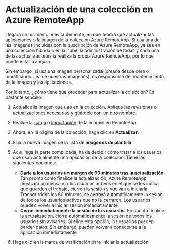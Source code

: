 <properties
   pageTitle="Actualización de la colección Azure RemoteApp"
   description="Más información sobre la colección Azure RemoteApp"
   services="remoteapp"
   documentationCenter=""
   authors="lizap"
   manager="mbaldwin"
   editor=""/>

<tags
   ms.service="remoteapp"
   ms.devlang="NA"
   ms.topic="article"
   ms.tgt_pltfrm="NA"
   ms.workload="compute"
   ms.date="06/09/2015"
   ms.author="elizapo"/>

# Actualización de una colección en Azure RemoteApp

Llegará un momento, inevitablemente, en que tendrá que actualizar las aplicaciones o la imagen de la colección Azure RemoteApp. Si usa una de las imágenes incluidas con la suscripción de Azure RemoteApp, ya sea en una colección híbrida o en la nube, la administración de todas y cada una de las actualizaciones la realiza la propia Azure RemoteApp, por lo que puede estar tranquilo.

Sin embargo, si usa una imagen personalizada (creada desde cero o modificando una de nuestras imágenes), es responsable del mantenimiento de la imagen y las aplicaciones.

Por lo tanto, ¿cómo tiene que proceder para actualizar la colección? Es bastante sencillo:

1. Actualice la imagen que usó en la colección. Aplique las revisiones o actualizaciones necesarias y guárdela con un otro nombre.
2. Realice la [carga](remoteapp-uploadimage.md) o [importación](remoteapp-image-on-azurevm) de la imagen en RemoteApp.
3. Ahora, en la página de la colección, haga clic en **Actualizar**.
4. Elija la nueva imagen de la lista de **imágenes de plantilla**.
4. Aquí llega la parte complicada, ha de decidir cómo tratar a los usuarios que usan actualmente una aplicación de la colección. Tiene las siguientes opciones:
	- **Darle a los usuarios un margen de 60 minutos tras la actualización**. Tan pronto como finalice la actualización, Azure RemoteApp mostrará un mensaje a los usuarios activos en el que se les indica que guarden el trabajo, cierren la sesión y vuelvan a iniciarla. Transcurridos los 60 minutos, se cerrará automáticamente la sesión de todos los usuarios activos que no la cerraron. Los usuarios pueden volver a iniciar sesión inmediatamente. 
	- **Cerrar inmediatamente la sesión de los usuarios**. En cuanto finalice la actualización, cierre automáticamente la sesión de todos los usuarios sin avisarles. Si elige esta opción, los usuarios pueden perder datos. Sin embargo, pueden volver a conectarse a la aplicación inmediatamente.

1. Haga clic en la marca de verificación para iniciar la actualización.

 

<!---HONumber=August15_HO6-->